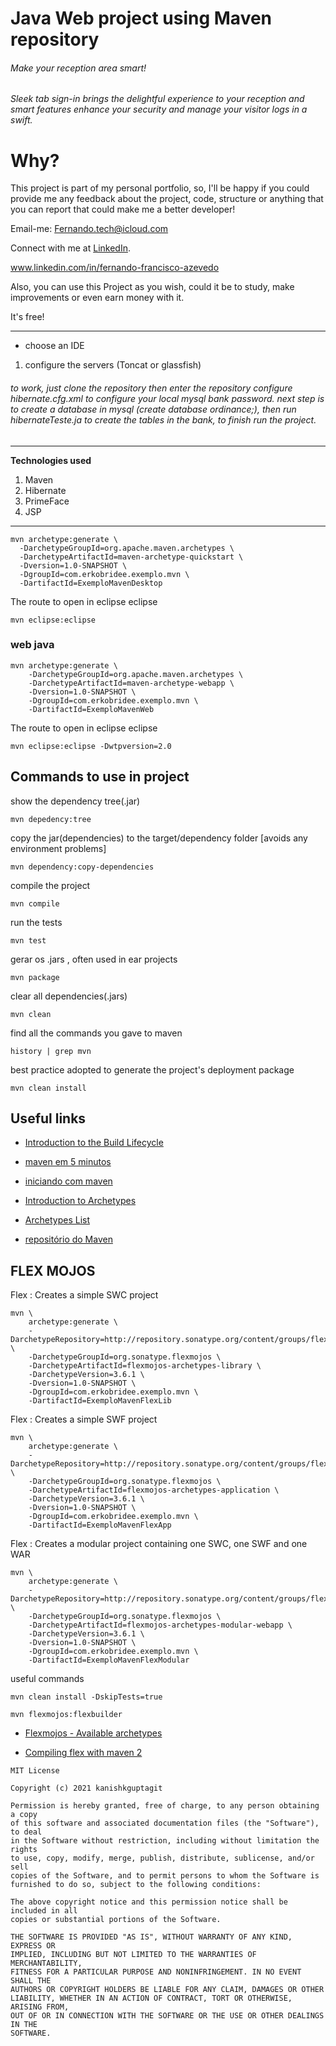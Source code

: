 # Java Web project using Maven repository

###### Make your reception area smart!
###### Sleek tab sign-in brings the delightful experience to your reception and smart features enhance your security and manage your visitor logs in a swift.

 # Why? 
 
 This project is part of my personal portfolio, so, I'll be happy if you could provide me any feedback about the project, code, structure or anything that you can report that could make me a better developer!
 
Email-me: Fernando.tech@icloud.com

Connect with me at [LinkedIn](https://www.linkedin.com/in/fernando-francisco-azevedo/).

www.linkedin.com/in/fernando-francisco-azevedo

Also, you can use this Project as you wish, could it be to study, make improvements or even earn money with it.

It's free!

----------------------------------------------------------------------------
* choose an IDE
1. configure the servers (Toncat or glassfish)

###### to work, just clone the repository then enter the repository configure hibernate.cfg.xml to configure your local mysql bank password. next step is to create a database in mysql (create database ordinance;), then run hibernateTeste.ja to create the tables in the bank, to finish run the project.
----------------------------------------------------------------------------

**Technologies used** 
1. Maven
2. Hibernate
3. PrimeFace
4. JSP

----------------------------------------------------------------------------

```
mvn archetype:generate \
  -DarchetypeGroupId=org.apache.maven.archetypes \
  -DarchetypeArtifactId=maven-archetype-quickstart \
  -Dversion=1.0-SNAPSHOT \
  -DgroupId=com.erkobridee.exemplo.mvn \
  -DartifactId=ExemploMavenDesktop
```

The route to open in eclipse eclipse

```
mvn eclipse:eclipse 
```


### web java

```
mvn archetype:generate \
    -DarchetypeGroupId=org.apache.maven.archetypes \
    -DarchetypeArtifactId=maven-archetype-webapp \
    -Dversion=1.0-SNAPSHOT \
    -DgroupId=com.erkobridee.exemplo.mvn \
    -DartifactId=ExemploMavenWeb
```

The route to open in eclipse eclipse

```
mvn eclipse:eclipse -Dwtpversion=2.0
```

## Commands to use in project

show the dependency tree(.jar)

	mvn depedency:tree 

copy the jar(dependencies) to the target/dependency folder [avoids any environment problems]

	mvn dependency:copy-dependencies

compile the project

	mvn compile

run the tests

	mvn test 

gerar os .jars , often used in ear projects

	mvn package 

clear all dependencies(.jars)

	mvn clean 

find all the commands you gave to maven

	history | grep mvn 

best practice adopted to generate the project's deployment package

	mvn clean install


## Useful links

* [Introduction to the Build Lifecycle](http://maven.apache.org/guides/introduction/introduction-to-the-lifecycle.html)

* [maven em 5 minutos](http://maven.apache.org/guides/getting-started/maven-in-five-minutes.html)

* [iniciando com maven](http://maven.apache.org/guides/getting-started/index.html)


* [Introduction to Archetypes](http://maven.apache.org/guides/introduction/introduction-to-archetypes.html)


* [Archetypes List](http://docs.codehaus.org/display/MAVENUSER/Archetypes+List)

* [repositório do Maven](http://mvnrepository.com/)


## FLEX MOJOS

Flex : Creates a simple SWC project

```    
mvn \
    archetype:generate \
    -DarchetypeRepository=http://repository.sonatype.org/content/groups/flexgroup/ \
    -DarchetypeGroupId=org.sonatype.flexmojos \
    -DarchetypeArtifactId=flexmojos-archetypes-library \
    -DarchetypeVersion=3.6.1 \
    -Dversion=1.0-SNAPSHOT \
    -DgroupId=com.erkobridee.exemplo.mvn \
    -DartifactId=ExemploMavenFlexLib
```    
    
Flex : Creates a simple SWF project

```
mvn \
    archetype:generate \
    -DarchetypeRepository=http://repository.sonatype.org/content/groups/flexgroup/ \
    -DarchetypeGroupId=org.sonatype.flexmojos \
    -DarchetypeArtifactId=flexmojos-archetypes-application \
    -DarchetypeVersion=3.6.1 \
    -Dversion=1.0-SNAPSHOT \
    -DgroupId=com.erkobridee.exemplo.mvn \
    -DartifactId=ExemploMavenFlexApp
```

Flex : Creates a modular project containing one SWC, one SWF and one WAR

```
mvn \
    archetype:generate \
    -DarchetypeRepository=http://repository.sonatype.org/content/groups/flexgroup/ \
    -DarchetypeGroupId=org.sonatype.flexmojos \
    -DarchetypeArtifactId=flexmojos-archetypes-modular-webapp \
    -DarchetypeVersion=3.6.1 \
    -Dversion=1.0-SNAPSHOT \
    -DgroupId=com.erkobridee.exemplo.mvn \
    -DartifactId=ExemploMavenFlexModular
```    


useful commands

```
mvn clean install -DskipTests=true

mvn flexmojos:flexbuilder
``` 

* [Flexmojos - Available archetypes](https://docs.sonatype.org/display/FLEXMOJOS/Available+archetypes)

* [Compiling flex with maven 2](http://mayboroda.blogspot.com/2009/07/compiling-flex-with-maven-2-flexmojos.html)


```
MIT License

Copyright (c) 2021 kanishkguptagit

Permission is hereby granted, free of charge, to any person obtaining a copy
of this software and associated documentation files (the "Software"), to deal
in the Software without restriction, including without limitation the rights
to use, copy, modify, merge, publish, distribute, sublicense, and/or sell
copies of the Software, and to permit persons to whom the Software is
furnished to do so, subject to the following conditions:

The above copyright notice and this permission notice shall be included in all
copies or substantial portions of the Software.

THE SOFTWARE IS PROVIDED "AS IS", WITHOUT WARRANTY OF ANY KIND, EXPRESS OR
IMPLIED, INCLUDING BUT NOT LIMITED TO THE WARRANTIES OF MERCHANTABILITY,
FITNESS FOR A PARTICULAR PURPOSE AND NONINFRINGEMENT. IN NO EVENT SHALL THE
AUTHORS OR COPYRIGHT HOLDERS BE LIABLE FOR ANY CLAIM, DAMAGES OR OTHER
LIABILITY, WHETHER IN AN ACTION OF CONTRACT, TORT OR OTHERWISE, ARISING FROM,
OUT OF OR IN CONNECTION WITH THE SOFTWARE OR THE USE OR OTHER DEALINGS IN THE
SOFTWARE.
```


